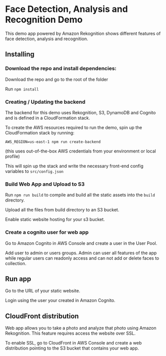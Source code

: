 # Face Detection, Analysis and Recognition Demo

This demo app powered by Amazon Rekognition shows different features of face detection, analysis and recognition.

## Installing

### Download the repo and install dependencies:

Download the repo and go to the root of the folder

Run `npm install`

### Creating / Updating the backend

The backend for this demo uses Rekognition, S3, DynamoDB and Cognito and is defined in a CloudFormation stack.

To create the AWS resources required to run the demo, spin up the CloudFormation stack by running:

`AWS_REGION=us-east-1 npm run create-backend`

(this uses out-of-the-box AWS credentials from your environment or local profile)

This will spin up the stack and write the necessary front-end config variables to `src/config.json`

### Build Web App and Upload to S3

Run `npm run build` to compile and build all the static assets into the `build` directory.

Upload all the files from build directory to an S3 bucket.

Enable static website hosting for your s3 bucket.

### Create a cognito user for web app

Go to Amazon Cognito in AWS Console and create a user in the User Pool.

Add user to admin or users groups. Admin can user all features of the app while regular users can readonly access and can not add or delete faces to collection.

## Run app

Go to the URL of your static website.

Login using the user your created in Amazon Cognito.

## CloudFront distribution

Web app allows you to take a photo and analyze that photo using Amazon Rekognition. This feature requires access the website over SSL.

To enable SSL, go to CloudFront in AWS Console and create a web distribution pointing to the S3 bucket that contains your web app.